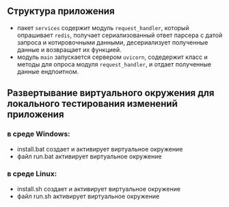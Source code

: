## Структура приложения
- пакет `serviсes` содержит модуль `request_handler`, который опрашивает `redis`, получает
    сериализованный ответ парсера с датой запроса и котировочными данными, десериализует полученные
    данные и возвращает их функцией.
- модуль `main` запускается сервером `uvicorn`, содедержит класс и методы для опроса
    модуля `request_handler`, и отдает полученные данные ендпоитном.


## Развертывание виртуального окружения для локального тестирования изменений приложения
###  в среде Windows:
- install.bat создает  и активирует виртуальное окружение
- файл run.bat активирует виртуальное окружение
###  в среде Linux:
- install.sh создает  и активирует виртуальное окружение
- файл run.sh активирует виртуальное окружение
